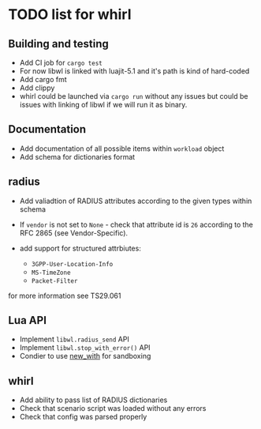 # TODO list for whirl

## Building and testing

  * Add CI job for `cargo test`
  * For now libwl is linked with luajit-5.1 and it's path is kind of hard-coded
  * Add cargo fmt
  * Add clippy
  * whirl could be launched via `cargo run` without any issues but could be issues
with linking of libwl if we will run it as binary.

## Documentation

  * Add documentation of all possible items within `workload` object
  * Add schema for dictionaries format

## radius

  * Add valiadtion of RADIUS attributes according to the given types within schema
  * If `vendor` is not set to `None` - check that attribute id is `26` according
to the RFC 2865 (see Vendor-Specific).
  * add support for structured attrbiutes:

    * `3GPP-User-Location-Info`
    * `MS-TimeZone`
    * `Packet-Filter`

for more information see TS29.061

## Lua API

  * Implement `libwl.radius_send` API
  * Implement `libwl.stop_with_error()` API
  * Condier to use [new_with](https://docs.rs/mlua/0.5.0/mlua/struct.Lua.html#method.new_with)
for sandboxing

## whirl

  * Add ability to pass list of RADIUS dictionaries
  * Check that scenario script was loaded without any errors
  * Check that config was parsed properly
